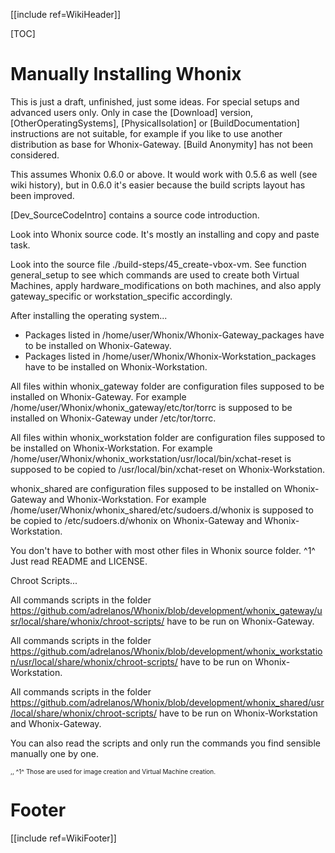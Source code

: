[[include ref=WikiHeader]]

[TOC]

# Manually Installing Whonix #
This is just a draft, unfinished, just some ideas. For special setups and advanced users only. Only in case the [Download] version, [OtherOperatingSystems], [PhysicalIsolation] or [BuildDocumentation] instructions are not suitable, for example if you like to use another distribution as base for Whonix-Gateway. [Build Anonymity] has not been considered.

This assumes Whonix 0.6.0 or above. It would work with 0.5.6 as well (see wiki history), but in 0.6.0 it's easier because the build scripts layout has been improved.

[Dev_SourceCodeIntro] contains a source code introduction.

Look into Whonix source code. It's mostly an installing and copy and paste task.

Look into the source file ./build-steps/45_create-vbox-vm. See function general_setup to see which commands are used to create both Virtual Machines, apply hardware_modifications on both machines, and also apply gateway_specific or workstation_specific accordingly.

After installing the operating system...

* Packages listed in /home/user/Whonix/Whonix-Gateway_packages have to be installed on Whonix-Gateway.
* Packages listed in /home/user/Whonix/Whonix-Workstation_packages have to be installed on Whonix-Workstation.

All files within whonix_gateway folder are configuration files supposed to be installed on Whonix-Gateway. For example /home/user/Whonix/whonix_gateway/etc/tor/torrc is supposed to be installed on Whonix-Gateway under /etc/tor/torrc.

All files within whonix_workstation folder are configuration files supposed to be installed on Whonix-Workstation. For example /home/user/Whonix/whonix_workstation/usr/local/bin/xchat-reset is supposed to be copied to /usr/local/bin/xchat-reset on Whonix-Workstation.

whonix_shared are configuration files supposed to be installed on Whonix-Gateway and Whonix-Workstation. For example /home/user/Whonix/whonix_shared/etc/sudoers.d/whonix is supposed to be copied to /etc/sudoers.d/whonix on Whonix-Gateway and Whonix-Workstation.

You don't have to bother with most other files in Whonix source folder. ^1^ Just read README and LICENSE.

Chroot Scripts...

All commands scripts in the folder https://github.com/adrelanos/Whonix/blob/development/whonix_gateway/usr/local/share/whonix/chroot-scripts/ have to be run on Whonix-Gateway.

All commands scripts in the folder https://github.com/adrelanos/Whonix/blob/development/whonix_workstation/usr/local/share/whonix/chroot-scripts/ have to be run on Whonix-Workstation.

All commands scripts in the folder https://github.com/adrelanos/Whonix/blob/development/whonix_shared/usr/local/share/whonix/chroot-scripts/ have to be run on Whonix-Workstation and Whonix-Gateway.

You can also read the scripts and only run the commands you find sensible manually one by one.

<font size="-3">
,,
^1^ Those are used for image creation and Virtual Machine creation.
</font>

# Footer #
[[include ref=WikiFooter]]